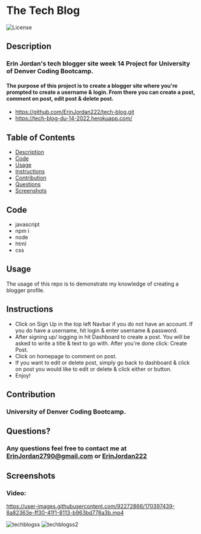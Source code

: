 # The Tech Blog

 ![License](https://img.shields.io/badge/License-MIT-blue.svg)
 
## Description
### Erin Jordan's tech blogger site week 14 Project for University of Denver Coding Bootcamp. 
#### The purpose of this project is to create a blogger site where you're prompted to create a username & login. From there you can create a post, comment on post, edit post & delete post. 

* https://github.com/ErinJordan222/tech-blog.git
* https://tech-blog-du-14-2022.herokuapp.com/

## Table of Contents
* [Description](#description)
* [Code](#code)
* [Usage](#usage)
* [Instructions](#instructions)
* [Contribution](#contribution)
* [Questions](#questions)
* [Screenshots](#screenshots)

## Code
* javascript
* npm i
* node
* html
* css

## Usage
The usage of this repo is to demonstrate my knowledge of creating a blogger profile. 

## Instructions
* Click on Sign Up in the top left Navbar if you do not have an account. If you do have a username, hit login & enter username & password.
* After signing up/ logging in hit Dashboard to create a post. You will be asked to write a title & text to go with. After you're done click: Create Post.
* Click on homepage to comment on post. 
* If you want to edit or delete post, simply go back to dashboard & click on post you would like to edit or delete & click either or button.
* Enjoy!

## Contribution
### University of Denver Coding Bootcamp.

## Questions?
### Any questions feel free to contact me at <a href="https://erinjordan2790@gmail.com">ErinJordan2790@gmail.com</a> or <a href="https://github.com/ErinJordan222">ErinJordan222</a>

## Screenshots
### Video:

https://user-images.githubusercontent.com/92272866/170397439-8a82363e-ff30-41f1-8113-b963bd778a3b.mp4

![techblogss](https://user-images.githubusercontent.com/92272866/170397675-4a0826d0-cdf3-40c9-9b11-e071f45a2bda.png)
![techblogss2](https://user-images.githubusercontent.com/92272866/170397686-cd596367-9d85-4d86-a755-36c4ddfa340d.png)


